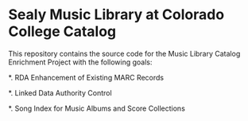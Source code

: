 # Sealy Music Library at Colorado College Catalog
This repository contains the source code for the Music Library Catalog 
Enrichment Project with the following goals:

*.   RDA Enhancement of Existing MARC Records

*.   Linked Data Authority Control 

*.   Song Index for Music Albums and Score Collections 

